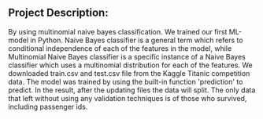 ## Project Description:
 By using multinomial naive bayes classification. We trained our first ML-model in Python. Naive Bayes classifier is a general term which refers to conditional independence of each of the features in the model, while Multinomial Naive Bayes classifier is a specific instance of a Naive Bayes classifier which uses a multinomial distribution for each of the features. We downloaded train.csv and test.csv file from the Kaggle Titanic competition data. The model was trained by using the built-in function 'prediction' to predict. In the result, after the updating files the data will split. The only data that left without using any validation techniques is of those who survived, including passenger ids.

